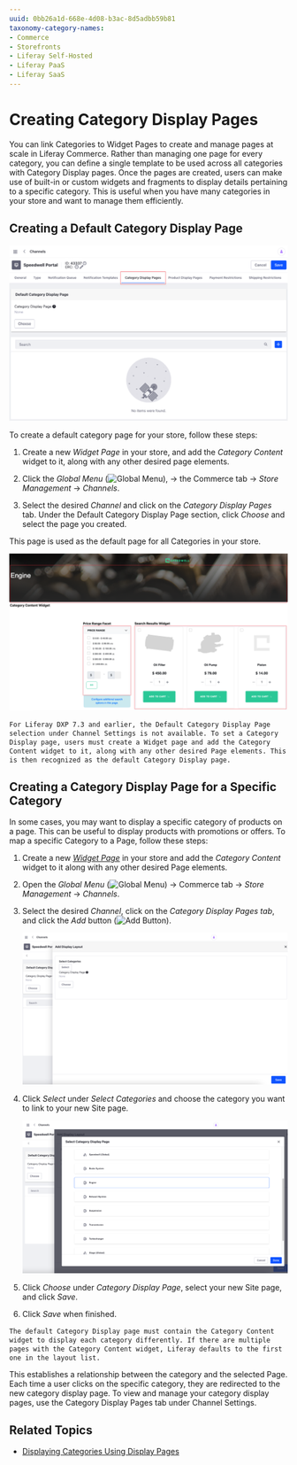 ```yaml
---
uuid: 0bb26a1d-668e-4d08-b3ac-8d5adbb59b81
taxonomy-category-names:
- Commerce
- Storefronts
- Liferay Self-Hosted
- Liferay PaaS
- Liferay SaaS
---
```

# Creating Category Display Pages

You can link Categories to Widget Pages to create and manage pages at scale in Liferay Commerce. Rather than managing one page for every category, you can define a single template to be used across all categories with Category Display pages. Once the pages are created, users can make use of built-in or custom widgets and fragments to display details pertaining to a specific category. This is useful when you have many categories in your store and want to manage them efficiently.

## Creating a Default Category Display Page

![Select the Category Display Pages tab under Channel settings.](./creating-category-display-pages/images/01.png)

To create a default category page for your store, follow these steps:

1. Create a new _Widget Page_ in your store, and add the _Category Content_ widget to it, along with any other desired page elements.

1. Click the _Global Menu_ (![Global Menu](../images/icon-applications-menu.png)), &rarr; the Commerce tab &rarr; _Store Management_ &rarr; _Channels_.

1. Select the desired _Channel_ and click on the _Category Display Pages_ tab. Under the Default Category Display Page section, click _Choose_ and select the page you created.

This page is used as the default page for all Categories in your store.

![A sample Category Display page showing the different widgets.](./creating-category-display-pages/images/02.png)

```{note}
For Liferay DXP 7.3 and earlier, the Default Category Display Page selection under Channel Settings is not available. To set a Category Display page, users must create a Widget page and add the Category Content widget to it, along with any other desired Page elements. This is then recognized as the default Category Display page.
```

## Creating a Category Display Page for a Specific Category

In some cases, you may want to display a specific category of products on a page. This can be useful to display products with promotions or offers. To map a specific Category to a Page, follow these steps:

1. Create a new [_Widget Page_](https://learn.liferay.com/dxp/latest/en/site-building/creating-pages/understanding-pages.html#widget-pages) in your store and add the _Category Content_ widget to it along with any other desired Page elements.

1. Open the _Global Menu_ (![Global Menu](../images/icon-applications-menu.png)) &rarr; Commerce tab &rarr; _Store Management_ &rarr; _Channels_.

1. Select the desired _Channel_, click on the _Category Display Pages tab_, and click the _Add_ button (![Add Button](../images/icon-add.png)).

   ![Select the new page to be linked with the category.](./creating-category-display-pages/images/03.png)

1. Click _Select_ under _Select Categories_ and choose the category you want to link to your new Site page.

   ![Select a category for the created page.](./creating-category-display-pages/images/04.png)

1. Click _Choose_ under _Category Display Page_, select your new Site page, and click _Save_.

1. Click _Save_ when finished.

```{note}
The default Category Display page must contain the Category Content widget to display each category differently. If there are multiple pages with the Category Content widget, Liferay defaults to the first one in the layout list. 
```

This establishes a relationship between the category and the selected Page. Each time a user clicks on the specific category, they are redirected to the new category display page. To view and manage your category display pages, use the Category Display Pages tab under Channel Settings.

## Related Topics

- [Displaying Categories Using Display Pages](https://learn.liferay.com/dxp/latest/en/site-building/displaying-content/using-display-page-templates/displaying-categories-using-display-pages.html)
